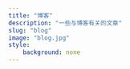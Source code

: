 ```yaml
---
title: "博客"
description: "一些与博客有关的文章"
slug: "blog"
image: "blog.jpg"
style:
    background: none
---
```

